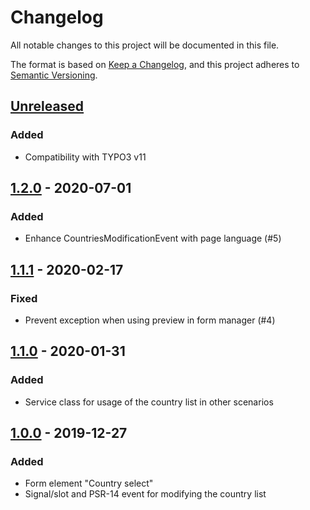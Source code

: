 # Changelog
All notable changes to this project will be documented in this file.

The format is based on [Keep a Changelog](https://keepachangelog.com/en/1.0.0/),
and this project adheres to [Semantic Versioning](https://semver.org/spec/v2.0.0.html).

## [Unreleased]

### Added
- Compatibility with TYPO3 v11

## [1.2.0] - 2020-07-01

### Added
- Enhance CountriesModificationEvent with page language (#5)

## [1.1.1] - 2020-02-17

### Fixed
- Prevent exception when using preview in form manager (#4)

## [1.1.0] - 2020-01-31

### Added
- Service class for usage of the country list in other scenarios

## [1.0.0] - 2019-12-27

### Added
- Form element "Country select"
- Signal/slot and PSR-14 event for modifying the country list

[Unreleased]: https://github.com/brotkrueml/form-country-select/compare/v1.2.0...HEAD
[1.2.0]: https://github.com/brotkrueml/schema/compare/v1.1.1...v1.2.0
[1.1.1]: https://github.com/brotkrueml/schema/compare/v1.1.0...v1.1.1
[1.1.0]: https://github.com/brotkrueml/schema/compare/v1.0.0...v1.1.0
[1.0.0]: https://github.com/brotkrueml/form-country-select/releases/tag/v1.0.0
